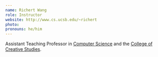 ```yaml
---
name: Richert Wang
role: Instructor
website: http://www.cs.ucsb.edu/~richert
photo: 
pronouns: he/him
---
```


Assistant Teaching Professor in [Computer Science](https://cs.ucsb.edu) and the [College of Creative Studies](https://ccs.ucsb.edu/).
